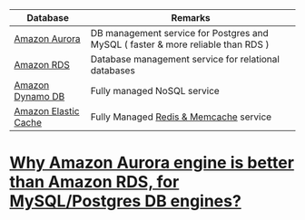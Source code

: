 

| Database                                     | Remarks                                                                                                    |
|----------------------------------------------|------------------------------------------------------------------------------------------------------------|
| [Amazon Aurora](AmazonAurora)                | DB management service for Postgres and MySQL ( faster & more reliable than RDS )                           |
| [Amazon RDS](AmazonElasicCache.md)           | Database management service for relational databases                                                       |
| [Amazon Dynamo DB](AmazonDynamoDB.md)        | Fully managed NoSQL service                                                                                |
| [Amazon Elastic Cache](AmazonElasicCache.md) | Fully Managed [Redis & Memcache](../../1_HLDDesignComponents/3_DatabaseComponents/Redis/README.md) service |

# [Why Amazon Aurora engine is better than Amazon RDS, for MySQL/Postgres DB engines?](AWSAuroraVsRDS.md)
